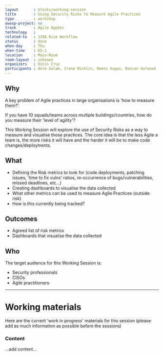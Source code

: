 ```yaml
---
layout       : blocks/working-session
title        : Using Security Risks to Measure Agile Practices
type         : workshop
owasp-project: no
track        : Agile AppSec
technology   :
related-to   : JIRA Risk Workflow
status       : done
when-day     : Thu
when-time    : DS-1
location     : Main-Room
room-layout  : unknown
organizers   : Dinis Cruz
participants : Ante Gulam, Irene Michlin, Mamta Vuppu, Duncan Hurwood
---
```


## Why

A key problem of Agile practices in large organisations is 'how to measure them?'.

If you have 10 squads/teams across multiple buildings/countries, how do you measure their 'level of agility'?

This Working Session will explore the use of Security Risks as a way to measure and visualise those practices. The core idea
is that the less Agile a team is, the more risks it will have and the harder it will be to make code changes/deployments.

## What

 - Defining the Risk metrics to look for (code deployments, patching issues, 'time to fix vulns' ratios, re-occurrence of bugs/vulnerabilities, missed deadlines, etc...)
 - Creating dashboards to visualise the data collected
 - What other metrics can be used to measure Agile Practices (outside risk)
 - How is this currently being tracked?

## Outcomes

- Agreed list of risk metrics
- Dashboards that visualise the data collected

## Who

The target audience for this Working Session is:

- Security professionals
- CISOs
- Agile practitioners

--- 

# Working materials

Here are the current 'work in progress' materials for this session (please add as much information as possible before the sessions)

### Content

...add content...
